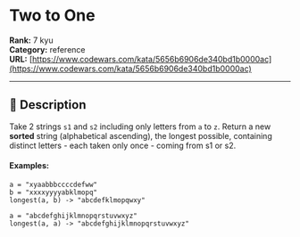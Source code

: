 # Two to One

**Rank:** 7 kyu  
**Category:** reference  
**URL:** [https://www.codewars.com/kata/5656b6906de340bd1b0000ac](https://www.codewars.com/kata/5656b6906de340bd1b0000ac)

---

## 📝 Description

Take 2 strings `s1` and `s2` including only letters from `a` to `z`.
Return a new **sorted** string (alphabetical ascending), the longest possible, containing distinct letters - each taken only once - coming from s1 or s2.

#### Examples:
```
a = "xyaabbbccccdefww"
b = "xxxxyyyyabklmopq"
longest(a, b) -> "abcdefklmopqwxy"

a = "abcdefghijklmnopqrstuvwxyz"
longest(a, a) -> "abcdefghijklmnopqrstuvwxyz"
```
